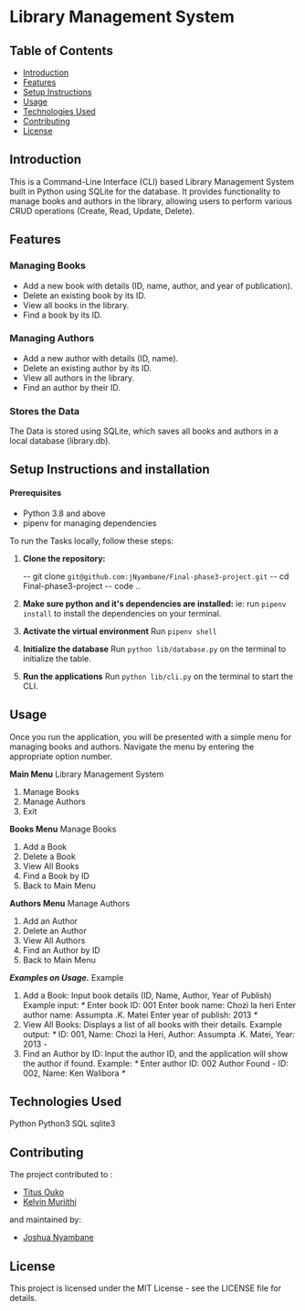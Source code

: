# Library Management System

## Table of Contents

- [Introduction](#introduction)
- [Features](#features)
- [Setup Instructions](#setup-instructions)
- [Usage](#usage)
- [Technologies Used](#technologies-used)
- [Contributing](#contributing)
- [License](#license)

## Introduction
This is a Command-Line Interface (CLI) based Library Management System built in Python using SQLite for the database. It provides functionality to manage books and authors in the library, allowing users to perform various CRUD operations (Create, Read, Update, Delete).

## Features
### Managing Books
-   Add a new book with details (ID, name, author, and year of publication).
-   Delete an existing book by its ID.
-   View all books in the library.
-   Find a book by its ID.

### Managing Authors
-   Add a new author with details (ID, name).
-   Delete an existing author by its ID.
-   View all authors in the library.
-   Find an author by their ID.

### Stores the Data
The Data is stored using SQLite, which saves all books and authors in a local database (library.db).

## Setup Instructions and installation
#### Prerequisites
-   Python 3.8 and above
-   pipenv for managing dependencies

To run the Tasks locally, follow these steps:
1. **Clone the repository:**

    -- git clone `git@github.com:jNyambane/Final-phase3-project.git`
    -- cd Final-phase3-project
    -- code ..

2. **Make sure python and it's dependencies are installed:**
    ie: run ```pipenv install``` to install the dependencies on your terminal.
3. **Activate the virtual environment**
    Run ```pipenv shell```
4. **Initialize the database**
    Run ```python lib/database.py``` on the terminal to initialize the table.
5. **Run the applications**
    Run ```python lib/cli.py``` on the terminal to start the CLI.

## Usage

Once you run the application, you will be presented with a simple menu for managing books and authors. Navigate the menu by entering the appropriate option number.

**Main Menu**
Library Management System
1. Manage Books
2. Manage Authors
3. Exit

**Books Menu**
Manage Books
1. Add a Book
2. Delete a Book
3. View All Books
4. Find a Book by ID
5. Back to Main Menu

**Authors Menu**
Manage Authors
1. Add an Author
2. Delete an Author
3. View All Authors
4. Find an Author by ID
5. Back to Main Menu


***Examples on Usage.***
Example
1.  Add a Book:
    Input book details (ID, Name, Author, Year of Publish)
    Example input:
    _*_
    Enter book ID: 001
    Enter book name: Chozi la heri
    Enter author name: Assumpta .K. Matei
    Enter year of publish: 2013
    _*_
2.  View All Books:
    Displays a list of all books with their details.
    Example output:
    _*_
    ID: 001, Name: Chozi la Heri, Author: Assumpta .K. Matei, Year: 2013
    _-_
3.  Find an Author by ID:
    Input the author ID, and the application will show the author if found.
    Example:
    _*_
    Enter author ID: 002
    Author Found - ID: 002, Name: Ken Walibora
    _*_

## Technologies Used

Python
Python3
SQL
sqlite3

## Contributing

The project contributed to :

- [Titus Ouko](https://github.com/costamay)
- [Kelvin Muriithi](https://github.com/KelvinMuriithi)

and maintained by:

- [Joshua Nyambane](https://github.com/Nyamsjosh)

## License

This project is licensed under the MIT License - see the LICENSE file for details.